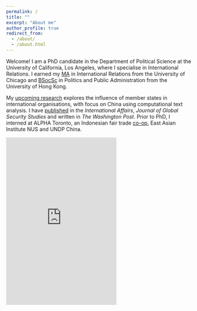 ```yaml
---
permalink: /
title: ""
excerpt: "About me"
author_profile: true
redirect_from: 
  - /about/
  - /about.html
---
```


Welcome! I am a PhD candidate in the Department of Political Science at the University of California, Los Angeles, where I specialise in International Relations. I earned my [MA](https://cir.uchicago.edu/) in International Relations from the University of Chicago and [BSocSc](https://ppaweb.hku.hk/) in Politics and Public Administration from the University of Hong Kong.

My [upcoming research](http://shinghon.github.io/research) explores the influence of member states in international organisations, with focus on China using computational text analysis. I have [published](http://shinghon.github.io/publications) in the *International Affairs*, *Journal of Global Security Studies* and written in *The Washington Post*. Prior to PhD, I interned at ALPHA Toronto, an Indonesian fair trade [co-op](https://therainforestcoffee.wordpress.com/), East Asian Institute NUS and UNDP China.

<iframe height="454" width="300" frameborder='0' allowtransparency='true' scrolling='no' src='https://www.strava.com/athletes/74309136/latest-rides/95f0d6ad23cf1c5409b240d3330509fb9b90feab'></iframe>
